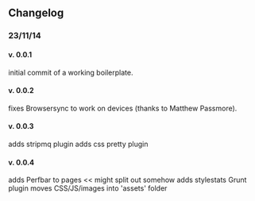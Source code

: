 ## Changelog

### 23/11/14

#### v. 0.0.1

initial commit of a working boilerplate.

#### v. 0.0.2

fixes Browsersync to work on devices (thanks to Matthew Passmore).

#### v. 0.0.3

adds stripmq plugin
adds css pretty plugin

#### v. 0.0.4

adds Perfbar to pages << might split out somehow
adds stylestats Grunt plugin
moves CSS/JS/images into 'assets' folder
